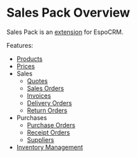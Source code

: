 # Sales Pack Overview

Sales Pack is an [extension](https://www.espocrm.com/extensions/sales-pack/) for EspoCRM.

Features:

* [Products](../../user-guide/products.md)
* [Prices](prices.md)
* Sales
  * [Quotes](../../user-guide/quotes.md)
  * [Sales Orders](../../user-guide/sales-orders.md)
  * [Invoices](../../user-guide/invoices.md)
  * [Delivery Orders](delivery-orders.md)
  * [Return Orders](return-orders.md)
* Purchases
  * [Purchase Orders](purchase-orders.md)
  * [Receipt Orders](receipt-orders.md)
  * [Suppliers](suppliers.md)
* [Inventory Management](inventory-management.md)
